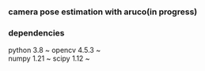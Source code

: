 ### camera pose estimation with aruco(in progress)

### dependencies

python 3.8 ~
opencv 4.5.3 ~  
numpy 1.21 ~
scipy 1.12 ~
